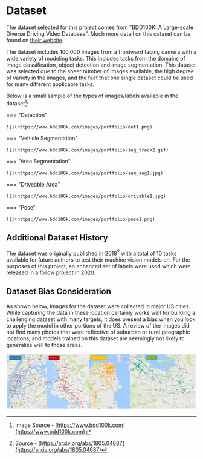# Dataset

The dataset selected for this project comes from "BDD100K: A Large-scale Diverse Driving Video Database". Much more detail on this dataset can be found on [their website](https://www.bdd100k.com/).

The dataset includes 100,000 images from a frontward facing camera with a wide variety of modeling tasks. This includes tasks from the domains of image classification, object detection and image segmentation. This dataset was selected due to the sheer number of images available, the high degree of variety in the images, and the fact that one single dataset could be used for many different applicable tasks.

Below is a small sample of the types of images/labels available in the dataset[^1]:

[^1]: Image Source - [https://www.bdd100k.com](https://www.bdd100k.com)

=== "Detection"  
    
    ![](https://www.bdd100k.com/images/portfolio/det1.png)

=== "Vehicle Segmentation"

    ![](https://www.bdd100k.com/images/portfolio/seg_track2.gif)
  
=== "Area Segmentation"

    ![](https://www.bdd100k.com/images/portfolio/sem_seg1.jpg)

=== "Driveable Area"

    ![](https://www.bdd100k.com/images/portfolio/drivable1.jpg)

=== "Pose"

    ![](https://www.bdd100k.com/images/portfolio/pose1.png)

## Additional Dataset History

The dataset was originally published in 2018[^2] with a total of 10 tasks available for future authors to test their machine vision models on. For the purposes of this project, an enhanced set of labels were used which were released in a follow project in 2020.  

[^2]: Source - [https://arxiv.org/abs/1805.04687](https://arxiv.org/abs/1805.04687)

## Dataset Bias Consideration

As shown below, images for the dataset were collected in major US cities. While capturing the data in these location certainly works well for building a challenging dataset with many targets, it does present a bias when you look to apply the model in other portions of the US. A review of the images did not find many photos that were reflective of suburban or rural geographic locations, and models trained on this dataset are seemingly not likely to generalize well to those areas.

![](images/dataset-capture-location.PNG)
